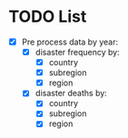 # TODO List

- [x] Pre process data by year: 
    - [x] disaster frequency by:
        - [x] country
        - [x] subregion
        - [x] region
    - [x] disaster deaths by:
        - [x] country
        - [x] subregion
        - [x] region
